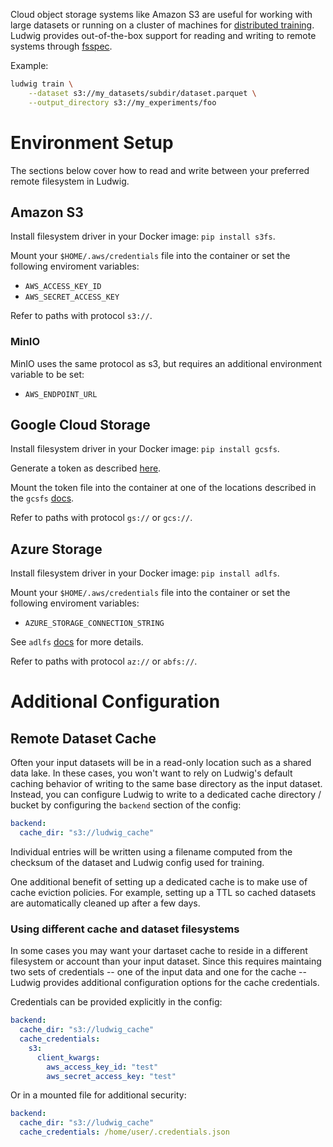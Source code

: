 Cloud object storage systems like Amazon S3 are useful for working with large datasets or
running on a cluster of machines for [distributed training](./distributed_training/index.md). Ludwig
provides out-of-the-box support for reading and writing to remote systems through [fsspec](https://filesystem-spec.readthedocs.io/en/latest/).

Example:

```bash
ludwig train \
    --dataset s3://my_datasets/subdir/dataset.parquet \
    --output_directory s3://my_experiments/foo
```

# Environment Setup

The sections below cover how to read and write between your preferred remote filesystem in Ludwig.

## Amazon S3

Install filesystem driver in your Docker image: `pip install s3fs`.

Mount your `$HOME/.aws/credentials` file into the container or set the following enviroment variables:

- `AWS_ACCESS_KEY_ID`
- `AWS_SECRET_ACCESS_KEY`

Refer to paths with protocol `s3://`.

### MinIO

MinIO uses the same protocol as s3, but requires an additional environment variable to be set:

- `AWS_ENDPOINT_URL`

## Google Cloud Storage

Install filesystem driver in your Docker image: `pip install gcsfs`.

Generate a token as described [here](https://cloud.google.com/iam/docs/creating-managing-service-account-keys#iam-service-account-keys-create-console).

Mount the token file into the container at one of the locations described in the `gcsfs` [docs](https://gcsfs.readthedocs.io/en/latest/#credentials).

Refer to paths with protocol `gs://` or `gcs://`.

## Azure Storage

Install filesystem driver in your Docker image: `pip install adlfs`.

Mount your `$HOME/.aws/credentials` file into the container or set the following enviroment variables:

- `AZURE_STORAGE_CONNECTION_STRING`

See `adlfs` [docs](https://github.com/fsspec/adlfs#setting-credentials) for more details.

Refer to paths with protocol `az://` or `abfs://`.

# Additional Configuration

## Remote Dataset Cache

Often your input datasets will be in a read-only location such as a shared data lake. In these cases, you won't want to
rely on Ludwig's default caching behavior of writing to the same base directory as the input dataset. Instead, you can configure
Ludwig to write to a dedicated cache directory / bucket by configuring the `backend` section of the config:

```yaml
backend:
  cache_dir: "s3://ludwig_cache"
```

Individual entries will be written using a filename computed from the checksum of the dataset and Ludwig config used for training.

One additional benefit of setting up a dedicated cache is to make use of cache eviction policies. For example, setting up a TTL
so cached datasets are automatically cleaned up after a few days.

### Using different cache and dataset filesystems

In some cases you may want your dartaset cache to reside in a different filesystem or account than your input dataset.
Since this requires maintaing two sets of credentials -- one of the input data and one for the cache -- Ludwig provides
additional configuration options for the cache credentials.

Credentials can be provided explicitly in the config:

```yaml
backend:
  cache_dir: "s3://ludwig_cache"
  cache_credentials:
    s3:
      client_kwargs:
        aws_access_key_id: "test"
        aws_secret_access_key: "test"
```

Or in a mounted file for additional security:

```yaml
backend:
  cache_dir: "s3://ludwig_cache"
  cache_credentials: /home/user/.credentials.json
```
